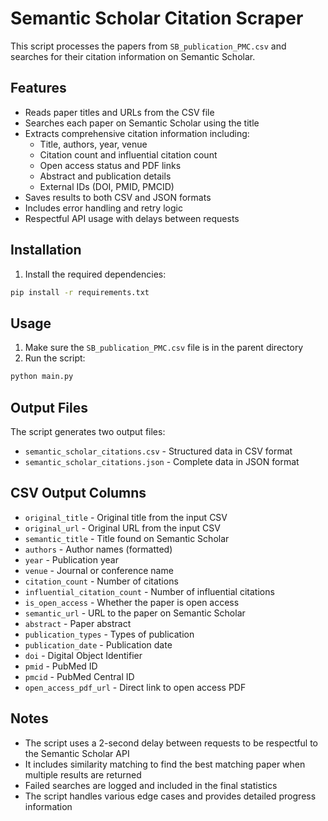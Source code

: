 # Semantic Scholar Citation Scraper

This script processes the papers from `SB_publication_PMC.csv` and searches for their citation information on Semantic Scholar.

## Features

- Reads paper titles and URLs from the CSV file
- Searches each paper on Semantic Scholar using the title
- Extracts comprehensive citation information including:
  - Title, authors, year, venue
  - Citation count and influential citation count
  - Open access status and PDF links
  - Abstract and publication details
  - External IDs (DOI, PMID, PMCID)
- Saves results to both CSV and JSON formats
- Includes error handling and retry logic
- Respectful API usage with delays between requests

## Installation

1. Install the required dependencies:
```bash
pip install -r requirements.txt
```

## Usage

1. Make sure the `SB_publication_PMC.csv` file is in the parent directory
2. Run the script:
```bash
python main.py
```

## Output Files

The script generates two output files:
- `semantic_scholar_citations.csv` - Structured data in CSV format
- `semantic_scholar_citations.json` - Complete data in JSON format

## CSV Output Columns

- `original_title` - Original title from the input CSV
- `original_url` - Original URL from the input CSV
- `semantic_title` - Title found on Semantic Scholar
- `authors` - Author names (formatted)
- `year` - Publication year
- `venue` - Journal or conference name
- `citation_count` - Number of citations
- `influential_citation_count` - Number of influential citations
- `is_open_access` - Whether the paper is open access
- `semantic_url` - URL to the paper on Semantic Scholar
- `abstract` - Paper abstract
- `publication_types` - Types of publication
- `publication_date` - Publication date
- `doi` - Digital Object Identifier
- `pmid` - PubMed ID
- `pmcid` - PubMed Central ID
- `open_access_pdf_url` - Direct link to open access PDF

## Notes

- The script uses a 2-second delay between requests to be respectful to the Semantic Scholar API
- It includes similarity matching to find the best matching paper when multiple results are returned
- Failed searches are logged and included in the final statistics
- The script handles various edge cases and provides detailed progress information
